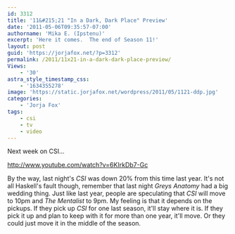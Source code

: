 ```yaml
---
id: 3312
title: '11&#215;21 "In a Dark, Dark Place" Preview'
date: '2011-05-06T09:35:57-07:00'
authorname: 'Mika E. (Ipstenu)'
excerpt: 'Here it comes.  The end of Season 11!'
layout: post
guid: 'https://jorjafox.net/?p=3312'
permalink: /2011/11x21-in-a-dark-dark-place-preview/
Views:
    - '30'
astra_style_timestamp_css:
    - '1634355278'
image: 'https://static.jorjafox.net/wordpress/2011/05/1121-ddp.jpg'
categories:
    - 'Jorja Fox'
tags:
    - csi
    - tv
    - video
---
```


Next week on CSI...

http://www.youtube.com/watch?v=6KIrkDb7-Gc

By the way, last night's _CSI_ was down 20% from this time last year.  It's not all Haskell's fault though, remember that last night _Greys Anatomy_ had a big wedding thing.  Just like last year, people are speculating that _CSI_ will move to 10pm and _The Mentalist_ to 9pm.  My feeling is that it depends on the pickups.  If they pick up _CSI_ for one last season, it'll stay where it is.  If they pick it up and plan to keep with it for more than one year, it'll move.  Or they could just move it in the middle of the season.
